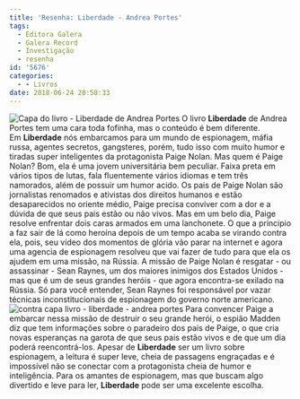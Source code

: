 ```yaml
---
title: 'Resenha: Liberdade - Andrea Portes'
tags:
  - Editora Galera
  - Galera Record
  - Investigação
  - resenha
id: '5676'
categories:
  - - Livros
date: 2018-06-24 20:50:33
---
```


![Capa do livro - Liberdade de Andrea Portes](http://natalia.blog.br/wp-content/uploads/2018/06/capa-livro-liberdade-andrea-portes.jpg "Capa do livro - Liberdade de Andrea Portes") O livro **Liberdade** de Andrea Portes tem uma cara toda fofinha, mas o conteúdo é bem diferente. Em **Liberdade** nós embarcamos para um mundo de espionagem, máfia russa, agentes secretos, gangsteres, porém, tudo isso com muito humor e tiradas super inteligentes da protagonista Paige Nolan. Mas quem é Paige Nolan? Bom, ela é uma jovem universitária bem peculiar. Faixa preta em vários tipos de lutas, fala fluentemente vários idiomas e tem três namorados, além de possuir um humor acido. Os pais de Paige Nolan são jornalistas renomados e ativistas dos direitos humanos e estão desaparecidos no oriente médio, Paige precisa conviver com a dor e a dúvida de que seus pais estão ou não vivos. Mas em um belo dia, Paige resolve enfrentar dois caras armados em uma lanchonete. O que a principio a faz sair de lá como heroína depois de um tempo acaba se virando contra ela, pois, seu vídeo dos momentos de glória vão parar na internet e agora uma agencia de espionagem resolveu que vai fazer de tudo para que ela os ajudem em uma missão, na Rússia. A missão de Paige Nolan é resgatar - ou assassinar - Sean Raynes, um dos maiores inimigos dos Estados Unidos - mas que é um de seus grandes heróis - que agora encontra-se exilado na Rússia. Só para você entender, Sean Raynes foi responsável por vazar técnicas inconstitucionais de espionagem do governo norte americano. ![contra capa livro - liberdade - andrea portes](http://natalia.blog.br/wp-content/uploads/2018/06/contra-capa-livro-liberdade-andrea-portes.jpg "contra capa livro - liberdade - andrea portes") Para convencer Paige a embarcar nessa missão de destruir o seu grande herói, o espião Madden diz que tem informações sobre o paradeiro dos pais de Paige, o que cria novas esperanças na garota de que seus pais estão vivos e de que um dia poderá reencontrá-los. Apesar de **Liberdade** ser um livro sobre espionagem, a leitura é super leve, cheia de passagens engraçadas e é impossível não se conectar com a protagonista cheia de humor e inteligência. Para os amantes de espionagem, mas que buscam algo divertido e leve para ler, **Liberdade** pode ser uma excelente escolha.